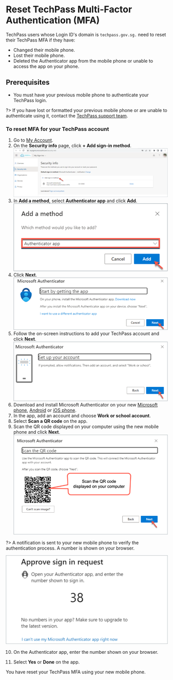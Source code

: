 # Reset TechPass Multi-Factor Authentication (MFA)

TechPass users whose Login ID's domain is ```techpass.gov.sg.``` need to reset their TechPass MFA if they have:

- Changed their mobile phone.
- Lost their mobile phone.
- Deleted the Authenticator app from the mobile phone or unable to access the app on your phone.


## Prerequisites

- You must have your previous mobile phone to authenticate your TechPass login.

?> If you have lost or formatted your previous mobile phone or are unable to authenticate using it, contact the [TechPass support team](https://go.gov.sg/seed-techpass-support).


### To reset MFA for your TechPass account

1. Go to [My Account](https://account.activedirectory.windowsazure.com/proofup.aspx?proofup=1).
2. On the **Security info** page, click **+ Add sign-in method**.
![add-sign-in-method](assets/images/reset-techpass-mfa-vendor/add-sign-in-method.png)
3. In **Add a method**, select **Authenticator app** and click **Add**.
![add-auth-method](assets/images/reset-techpass-mfa-vendor/add-method.png)
4. Click **Next**.
![install-auth-method](assets/images/reset-techpass-mfa-vendor/install-auth-app.png)
5. Follow the on-screen instructions to add your TechPass account and click **Next**.
![keep-your-account-secure-next](assets/images/onboarding/po-non-se/keep-your-account-secure-next.png)
6. Download and install Microsoft Authenticator on your new [Microsoft phone](https://www.microsoft.com/en-sg/store/apps/windows-phone), [Android](https://play.google.com/store/apps?hl=en&amp;gl=US) or [iOS phone](https://www.apple.com/app-store/).
7. In the app, add an account and choose **Work or school account**.
8. Select **Scan a QR code** on the app.
9. Scan the QR code displayed on your computer using the new mobile phone and click **Next**.
![scan-qr-code](assets/images/security-verification-for-wog/reset-wog-mfa/scan-qr-code.png)

  ?> A notification is sent to your new mobile phone to verify the authentication process. A number is shown on your browser.

![mfa](assets/images/onboarding/po-non-se/mfa-number-displayed-on-screen.png)

10. On the Authenticator app, enter the number shown on your browser.

11. Select **Yes** or **Done** on the app.

You have reset your TechPass MFA using your new mobile phone. 
